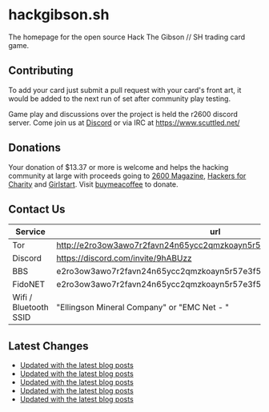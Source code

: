 # hackgibson.sh
The homepage for the open source Hack The Gibson // SH trading card game.


## Contributing

To add your card just submit a pull request with your card's front art, it would be added to the next run of set after community play testing.

Game play and discussions over the project is held the r2600 discord server. Come join us at [Discord](https://discord.com/invite/9hABUzz) or via IRC at https://www.scuttled.net/


## Donations

Your donation of $13.37 or more is welcome and helps the hacking community at large with proceeds going to [2600 Magazine](https://2600.com/), [Hackers for Charity](https://hackersforcharity.org) and [Girlstart](https://girlstart.org).  Visit [buymeacoffee](https://www.buymeacoffee.com/hackgibson.sh) to donate.


## Contact Us

Service | url
-|-
Tor | http://e2ro3ow3awo7r2favn24n65ycc2qmzkoayn5r57e3f56nvjwdcgg32ad.onion
Discord | https://discord.com/invite/9hABUzz
BBS | e2ro3ow3awo7r2favn24n65ycc2qmzkoayn5r57e3f56nvjwdcgg32ad.onion:23
FidoNET | e2ro3ow3awo7r2favn24n65ycc2qmzkoayn5r57e3f56nvjwdcgg32ad.onion:24554
Wifi / Bluetooth SSID | "Ellingson Mineral Company" or "EMC Net - <fidonet address>"

## Latest Changes
<!-- BLOG-POST-LIST:START -->
- [Updated with the latest blog posts](https://github.com/DFW2600/hackgibson.sh/commit/12c5e9f435feba069d74fb4e1e7cd187570e0fbe)
- [Updated with the latest blog posts](https://github.com/DFW2600/hackgibson.sh/commit/df4afb4f01bc8a7716049f8177e82570a31cdd40)
- [Updated with the latest blog posts](https://github.com/DFW2600/hackgibson.sh/commit/8e9dab09fbf56b23c1c054b1189bccf8c5128b2f)
- [Updated with the latest blog posts](https://github.com/DFW2600/hackgibson.sh/commit/abc7fd9741c3045ccd42d5050a4bf41b3cf4ad05)
- [Updated with the latest blog posts](https://github.com/DFW2600/hackgibson.sh/commit/ef5865f50f99d4433b2a1a3ac26601318c1e40d4)
<!-- BLOG-POST-LIST:END -->
